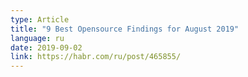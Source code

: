 ```yaml
---
type: Article
title: "9 Best Opensource Findings for August 2019"
language: ru
date: 2019-09-02
link: https://habr.com/ru/post/465855/
---
```

